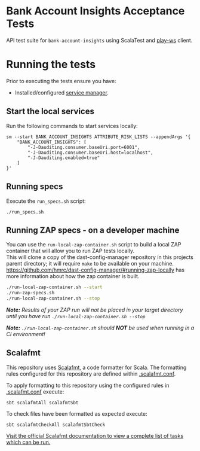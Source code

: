 # Bank Account Insights Acceptance Tests

API test suite for `bank-account-insights` using ScalaTest and [play-ws](https://github.com/playframework/play-ws) client.

# Running the tests

Prior to executing the tests ensure you have:

- Installed/configured [service manager](https://github.com/hmrc/service-manager).

## Start the local services

Run the following commands to start services locally:

    sm --start BANK_ACCOUNT_INSIGHTS ATTRIBUTE_RISK_LISTS --appendArgs '{
        "BANK_ACCOUNT_INSIGHTS": [
            "-J-Dauditing.consumer.baseUri.port=6001",
            "-J-Dauditing.consumer.baseUri.host=localhost",
            "-J-Dauditing.enabled=true"
        ]
    }'

## Running specs

Execute the `run_specs.sh` script:

`./run_specs.sh`

## Running ZAP specs - on a developer machine

You can use the `run-local-zap-container.sh` script to build a local ZAP container that will allow you to run ZAP tests locally.  
This will clone a copy of the dast-config-manager repository in this projects parent directory; it will require `make` to be available on your machine.  
https://github.com/hmrc/dast-config-manager/#running-zap-locally has more information about how the zap container is built.

```bash
./run-local-zap-container.sh --start
./run-zap-specs.sh
./run-local-zap-container.sh --stop
``` 

***Note:** Results of your ZAP run will not be placed in your target directory until you have run `./run-local-zap-container.sh --stop`*

***Note:** `./run-local-zap-container.sh` should **NOT** be used when running in a CI environment!*

## Scalafmt

This repository uses [Scalafmt](https://scalameta.org/scalafmt/), a code formatter for Scala. The formatting rules configured for this repository are defined
within [.scalafmt.conf](.scalafmt.conf).

To apply formatting to this repository using the configured rules in [.scalafmt.conf](.scalafmt.conf) execute:

 ```
 sbt scalafmtAll scalafmtSbt
 ```

To check files have been formatted as expected execute:

 ```
 sbt scalafmtCheckAll scalafmtSbtCheck
 ```

[Visit the official Scalafmt documentation to view a complete list of tasks which can be run.](https://scalameta.org/scalafmt/docs/installation.html#task-keys)
